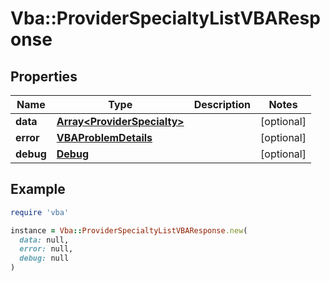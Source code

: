 # Vba::ProviderSpecialtyListVBAResponse

## Properties

| Name | Type | Description | Notes |
| ---- | ---- | ----------- | ----- |
| **data** | [**Array&lt;ProviderSpecialty&gt;**](ProviderSpecialty.md) |  | [optional] |
| **error** | [**VBAProblemDetails**](VBAProblemDetails.md) |  | [optional] |
| **debug** | [**Debug**](Debug.md) |  | [optional] |

## Example

```ruby
require 'vba'

instance = Vba::ProviderSpecialtyListVBAResponse.new(
  data: null,
  error: null,
  debug: null
)
```

